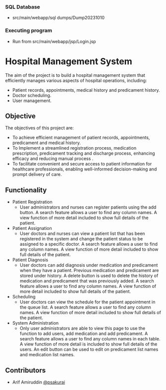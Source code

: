 ### SQL Database
* src/main/webapp/sql dumps/Dump20231010

### Executing program
* Run from src/main/webapp/jsp/Login.jsp


# Hospital Management System
The aim of the project is to build a hospital management system that efficiently manages various aspects of hospital operations, including:
* Patient records, appointments, medical history and predicament history.
* Doctor scheduling.
* User management.


## Objective
The objectives of this project are:
* To achieve efficient management of patient records, appointments, predicament and medical history.
* To Implement a streamlined registration process, medication prescription, predicament tracking and discharge process, enhancing efficacy and reducing manual process .
* To facilitate convenient and secure access to patient information for healthcare professionals, enabling well-informed decision-making and prompt delivery of care.


## Functionality
* Patient Registration
    * User administrators and nurses can register patients using the add button. A search feature allows a user to find any column names. A view function of more detail included to show full details of the patient.
* Patient Assignation
    * User doctors and nurses can view a patient list that has been registered in the system and change the patient status to be assigned to a specific doctor. A search feature allows a user to find any column names. A view function of more detail included to show full details of the patient.
* Patient Diagnosis
    * User doctors can add diagnosis under medication and predicament when they have a patient. Previous medication and predicament are stored under history. A delete button is used to delete the history of medication and predicament that was previously added.  A search feature allows a user to find any column names. A view function of more detail included to show full details of the patient.
* Scheduling
    * User doctors can view the schedule for the patient appointment in the queue list. A search feature allows a user to find any column names. A view function of more detail included to show full details of the patient.
* System Administration
    * Only user administrators are able to view this page to use the function to add users, add medication and add predicament. A search feature allows a user to find any column names in each table. A view function of more detail is included to show full details of the users. An edit button can be used to edit on predicament list names and medication list names.


## Contributors
* Arif Amiruddin   [@psakurai](https://github.com/psakurai)
